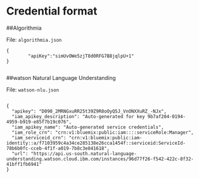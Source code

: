 # Credential format

##Algorithmia

File: `algorithmia.json`

```
{
        "apiKey":"simUvOWe5zjT8d0RFG7B8jqlpU+1"
}


```


##watson Natural Language Understanding

File: `watson-nlu.json`

```

{
  "apikey": "D090_2MRNGxuRR25t39Z9R8oOyQ5J_VnONXXuRZ_-NJx",
  "iam_apikey_description": "Auto-generated for key 9b7af204-0194-4959-b919-e85f7b19c076",
  "iam_apikey_name": "Auto-generated service credentials",
  "iam_role_crn": "crn:v1:bluemix:public:iam::::serviceRole:Manager",
  "iam_serviceid_crn": "crn:v1:bluemix:public:iam-identity::a/f7103959c4a34ce285138e26cca1454f::serviceid:ServiceId-78b6b0fc-cceb-4f1f-a019-7b8c3e841618",
  "url": "https://api.us-south.natural-language-understanding.watson.cloud.ibm.com/instances/96d77f26-f542-422c-8f32-41bff1fb6941"
}

```
